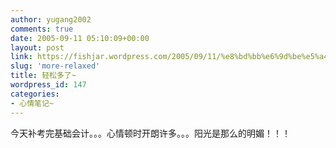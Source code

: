 ```yaml
---
author: yugang2002
comments: true
date: 2005-09-11 05:10:09+00:00
layout: post
link: https://fishjar.wordpress.com/2005/09/11/%e8%bd%bb%e6%9d%be%e5%a4%9a%e4%ba%86/
slug: 'more-relaxed'
title: 轻松多了~
wordpress_id: 147
categories:
- 心情笔记~
---
```


今天补考完基础会计。。。心情顿时开朗许多。。。阳光是那么的明媚！！！
